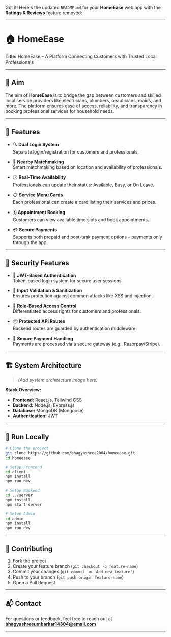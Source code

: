 Got it! Here's the updated `README.md` for your **HomeEase** web app with the **Ratings & Reviews** feature removed:

---

# 🏠 HomeEase

**Title:** HomeEase – A Platform Connecting Customers with Trusted Local Professionals

---

## 🎯 Aim

The aim of **HomeEase** is to bridge the gap between customers and skilled local service providers like electricians, plumbers, beauticians, maids, and more. The platform ensures ease of access, reliability, and transparency in booking professional services for household needs.

---

## 🌟 Features

- 🔍 **Dual Login System**  
  Separate login/registration for customers and professionals.

- 📍 **Nearby Matchmaking**  
  Smart matchmaking based on location and availability of professionals.

- 🕒 **Real-Time Availability**  
  Professionals can update their status: Available, Busy, or On Leave.

- 📋 **Service Menu Cards**  
  Each professional can create a card listing their services and prices.

- 🗓️ **Appointment Booking**  
  Customers can view available time slots and book appointments.

- 💳 **Secure Payments**  
  Supports both prepaid and post-task payment options – payments only through the app.

---

## 🔐 Security Features

- 🔐 **JWT-Based Authentication**  
  Token-based login system for secure user sessions.

- 🧼 **Input Validation & Sanitization**  
  Ensures protection against common attacks like XSS and injection.

- 🔐 **Role-Based Access Control**  
  Differentiated access rights for customers and professionals.

- 📦 **Protected API Routes**  
  Backend routes are guarded by authentication middleware.

- 📲 **Secure Payment Handling**  
  Payments are processed via a secure gateway (e.g., Razorpay/Stripe).

---

## 🏗️ System Architecture

> *(Add system architecture image here)*

**Stack Overview:**

- **Frontend:** React.js, Tailwind CSS  
- **Backend:** Node.js, Express.js  
- **Database:** MongoDB (Mongoose)  
- **Authentication:** JWT  

---

## 🚀 Run Locally

```bash
# Clone the project
git clone https://github.com/bhagyashree2004/homeease.git
cd homeease

# Setup Frontend
cd client
npm install
npm run dev

# Setup Backend
cd ../server
npm install
npm start server

# Setup Admin
cd admin
npm install
npm run dev
```

---

## 🙌 Contributing

1. Fork the project  
2. Create your feature branch (`git checkout -b feature-name`)  
3. Commit your changes (`git commit -m 'Add new feature'`)  
4. Push to your branch (`git push origin feature-name`)  
5. Open a Pull Request  

---

## 📬 Contact

For questions or feedback, feel free to reach out at **bhagyashreeumbarkar14304@email.com**

---
